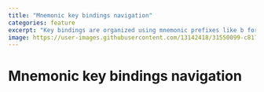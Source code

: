 ```yaml
---
title: "Mnemonic key bindings navigation"
categories: feature
excerpt: "Key bindings are organized using mnemonic prefixes like b for buffer, p for project, s for search, h for help, etc…"
image: https://user-images.githubusercontent.com/13142418/31550099-c8173ff8-b062-11e7-967e-6378a9c3b467.gif
---
```


# Mnemonic key bindings navigation
